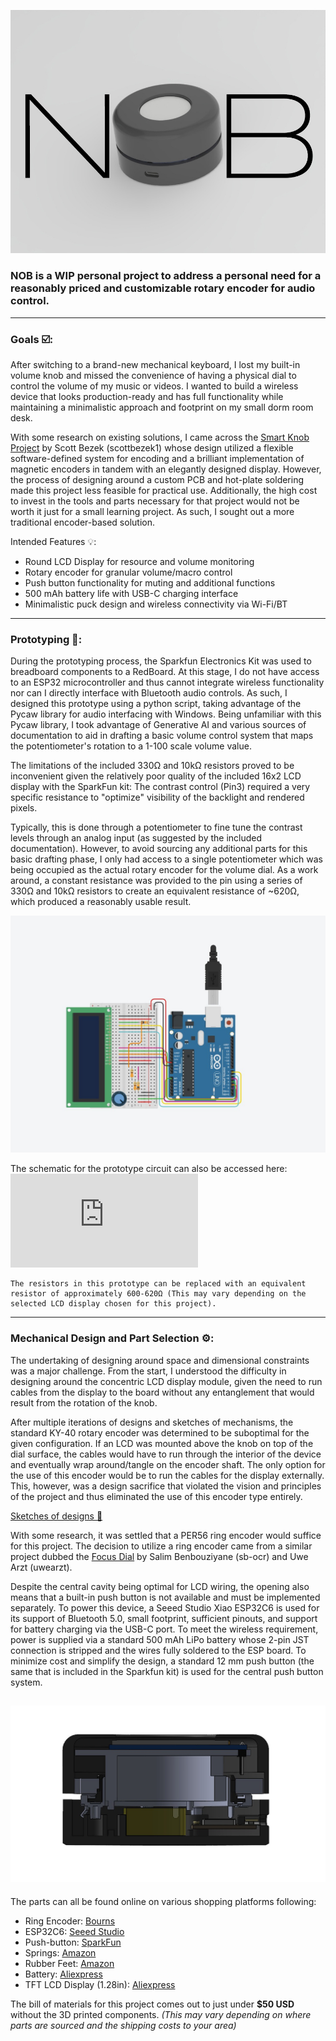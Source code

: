 ![Nob Banner](https://github.com/PotatoSlop/Nob/blob/main/docs/images/Nob_Thumbnail_Text.jpg)
### NOB is a WIP personal project to address a personal need for a reasonably priced and customizable rotary encoder for audio control. 
---
### Goals ☑️:
  After switching to a brand-new mechanical keyboard, I lost my built-in volume knob and missed the convenience of having a physical dial to control the volume of my music or videos. I wanted to build a wireless device that looks production-ready and has full functionality while maintaining a minimalistic approach and footprint on my small dorm room desk. 

  With some research on existing solutions, I came across the [Smart Knob Project](https://github.com/scottbez1/smartknob) by Scott Bezek (scottbezek1) whose design utilized a flexible software-defined system for encoding and a brilliant implementation of magnetic encoders in tandem with an elegantly designed display. However, the process of designing around a custom PCB and hot-plate soldering made this project less feasible for practical use. Additionally, the high cost to invest in the tools and parts necessary for that project would not be worth it just for a small learning project. As such, I sought out a more traditional encoder-based solution.

Intended Features 💡:
- Round LCD Display for resource and volume monitoring
- Rotary encoder for granular volume/macro control
- Push button functionality for muting and additional functions
- 500 mAh battery life with USB-C charging interface
- Minimalistic puck design and wireless connectivity via Wi-Fi/BT

---
### Prototyping 📝:
  During the prototyping process, the Sparkfun Electronics Kit was used to breadboard components to a RedBoard. At this stage, I do not have access to an ESP32 microcontroller and thus cannot integrate wireless functionality nor can I directly interface with Bluetooth audio controls. As such, I designed this prototype using a python script, taking advantage of the Pycaw library for audio interfacing with Windows. Being unfamiliar with this Pycaw library, I took advantage of Generative AI and various sources of documentation to aid in drafting a basic volume control system that maps the potentiometer's rotation to a 1-100 scale volume value.

  The limitations of the included 330Ω and 10kΩ resistors proved to be inconvenient given the relatively poor quality of the included 16x2 LCD display with the SparkFun kit: The contrast control (Pin3) required a very specific resistance to "optimize" visibility of the backlight and rendered pixels. 

  Typically, this is done through a potentiometer to fine tune the contrast levels through an analog input (as suggested by the included documentation). However, to avoid sourcing any additional parts for this basic drafting phase, I only had access to a single potentiometer which was being occupied as the actual rotary encoder for the volume dial. As a work around, a constant resistance was provided to the pin using a series of 330Ω and 10kΩ resistors to create an equivalent resistance of ~620Ω, which produced a reasonably usable result.

![Overview of the breadboard prototype](https://github.com/PotatoSlop/Nob/blob/main/docs/images/Circuit%20TinkerCAD.jpg)

The schematic for the prototype circuit can also be accessed here: ![Schematic of Prototype Circuit](https://github.com/PotatoSlop/Nob/blob/main/docs/images/Prototype%20Volume%20Control%20Schematic.pdf)

    The resistors in this prototype can be replaced with an equivalent resistor of approximately 600-620Ω (This may vary depending on the selected LCD display chosen for this project).

---

### Mechanical Design and Part Selection ⚙️:

  The undertaking of designing around space and dimensional constraints was a major challenge. From the start, I understood the difficulty in designing around the concentric LCD display module, given the need to run cables from the display to the board without any entanglement that would result from the rotation of the knob. 

  After multiple iterations of designs and sketches of mechanisms, the standard KY-40 rotary encoder was determined to be suboptimal for the given configuration. If an LCD was mounted above the knob on top of the dial surface, the cables would have to run through the interior of the device and eventually wrap around/tangle on the encoder shaft. The only option for the use of this encoder would be to run the cables for the display externally. This, however, was a design sacrifice that violated the vision and principles of the project and thus eliminated the use of this encoder type entirely. 

  [Sketches of designs 📗](https://github.com/PotatoSlop/Nob/blob/main/docs/images/Ideas.pdf)

  With some research, it was settled that a PER56 ring encoder would suffice for this project. The decision to utilize a ring encoder came from a similar project dubbed the [Focus Dial](https://github.com/sb-ocr/focus-dial) by Salim Benbouziyane (sb-ocr) and Uwe Arzt (uwearzt). 

  Despite the central cavity being optimal for LCD wiring, the opening also means that a built-in push button is not available and must be implemented separately. To power this device, a Seeed Studio Xiao ESP32C6 is used for its support of Bluetooth 5.0, small footprint, sufficient pinouts, and support for battery charging via the USB-C port. To meet the wireless requirement, power is supplied via a standard 500 mAh LiPo battery whose 2-pin JST connection is stripped and the wires fully soldered to the ESP board. To minimize cost and simplify the design, a standard 12 mm push button (the same that is included in the Sparkfun kit) is used for the central push button system. 

![WIP Current Design 9-17-25](docs/images/XRay.jpg)
---
  The parts can all be found online on various shopping platforms following:
  - Ring Encoder: [Bourns](https://bourns.com/products/encoders/details/contacting-encoders/per56)
  - ESP32C6: [Seeed Studio](https://www.seeedstudio.com/Seeed-Studio-XIAO-ESP32C6-p-5884.html?srsltid=AfmBOoqzKT3pEN_wFq-VWKFG-nFZg51tgOKhKECIqT7EIMbkc1jp4EuUsLw)
  - Push-button: [SparkFun](https://www.sparkfun.com/multicolor-buttons-4-pack.html)
  - Springs: [Amazon](https://www.amazon.com/gp/product/B0BVTDP29W/ref=ox_sc_act_title_1?smid=A68J46NETMDFM&th=1)
  - Rubber Feet: [Amazon](https://www.amazon.com/Adhesive-Furniture-Bumpers-Cabinets-AUSTOR/dp/B074C2XKXH/ref=sr_1_6?crid=19UI8D3YPQ274&dib=eyJ2IjoiMSJ9.P-P4Y_hAXU0JP_YewUEa2FbVhspBSJvbAMJh-ZxtYgFEBdBpv3YxqjSLkQn6_c84gHcUDVdvVJ1JwwYbtwFMVnnr4YNLw0cqKKpoxOUmbyDe564pcrrOG0cwv11yGUzRHGUmDGub_37p2rbKvRAkptx8bxv70z5mcr8dvW7D94U0HEINzxxFRlF3XTH3MsxMcaN30QZIOE857FKrxMOTLPcX_ZPas551fXZF8sOL2qvNJWtDPmPLT_7cc8Xm7IzOSHlcL2acrbhprfvq_Lyrwvc2mmAbqtrU2fETqpXzNOE.CfXiQVandTmYE5bAj_TgTMXmWOG6U51l7nASbqEbWhA&dib_tag=se&keywords=rubber+feet&qid=1758152878&sprefix=rubber%2Caps%2C125&sr=8-6)
  - Battery: [Aliexpress](https://www.aliexpress.us/item/3256807154846970.html?spm=a2g0o.cart.0.0.558e38daOT5NWP&mp=1&pdp_npi=5%40dis%21USD%21USD%208.23%21USD%205.02%21%21USD%205.02%21%21%21%40210318c317581527531163540e2356%2112000040337684710%21ct%21US%213133890330%21%211%210&gatewayAdapt=glo2usa)
  - TFT LCD Display (1.28in): [Aliexpress](https://www.aliexpress.us/item/3256808111907531.html?spm=a2g0o.cart.0.0.558e38daOT5NWP&mp=1&pdp_npi=5%40dis%21USD%21USD%2010.25%21USD%2010.25%21%21USD%2010.25%21%21%21%40210318c317581527531163540e2356%2112000044536633369%21ct%21US%213133890330%21%211%210&gatewayAdapt=glo2usa)

The bill of materials for this project comes out to just under **$50 USD** without the 3D printed components. _(This may vary depending on where parts are sourced and the shipping costs to your area)_

